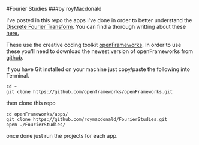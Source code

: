 #Fourier Studies
###by royMacdonald


I've posted in this repo the apps I've done in order to better understand the [Discrete Fourier Transform](http://en.wikipedia.org/wiki/Discrete_Fourier_transform).
You can find a thorough writting about these [here.](http://roymacdonald.github.io/random/2015/06/01/FourierStudies.html)

These use the creative coding toolkit [openFrameworks](http://openframeworks.cc).
In order to use these you'll need to download the newest version of openFrameworks from [github](https://github.com/openframeworks/openframeworks).

if you have Git installed on your machine just copy/paste the following into Terminal.

```
cd ~
git clone https://github.com/openframeworks/openFrameworks.git
```

then clone this repo

```
cd openFrameworks/apps/
git clone https://github.com/roymacdonald/FourierStudies.git
open ./FourierStudies/
```

once done just run the projects for each app. 

